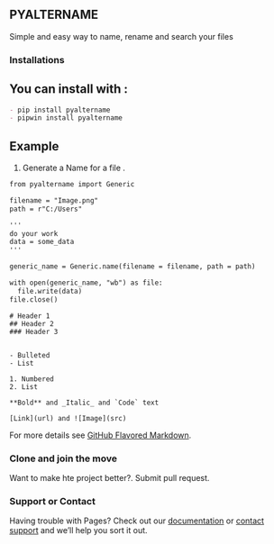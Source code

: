 ## PYALTERNAME

Simple and easy way to name, rename and search your files

### Installations

## You can install with :
```markdown
- pip install pyaltername
- pipwin install pyaltername
```

## Example
1. Generate a Name for a file .
```markdown
from pyaltername import Generic

filename = "Image.png"
path = r"C:/Users"

'''
do your work
data = some_data
'''

generic_name = Generic.name(filename = filename, path = path)

with open(generic_name, "wb") as file:
  file.write(data)
file.close()

```


```
# Header 1
## Header 2
### Header 3


- Bulleted
- List

1. Numbered
2. List

**Bold** and _Italic_ and `Code` text

[Link](url) and ![Image](src)
```

For more details see [GitHub Flavored Markdown](https://guides.github.com/features/mastering-markdown/).

### Clone and join the move

Want to make hte project better?.
Submit pull request.

### Support or Contact

Having trouble with Pages? Check out our [documentation](https://docs.github.com/categories/github-pages-basics/) or [contact support](https://support.github.com/contact) and we’ll help you sort it out.
